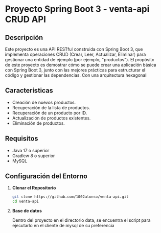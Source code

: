 # Proyecto Spring Boot 3 - venta-api CRUD API

## Descripción

Este proyecto es una API RESTful construida con Spring Boot 3, que implementa operaciones CRUD (Crear, Leer, Actualizar, Eliminar) para gestionar una entidad de ejemplo (por ejemplo, "productos"). El propósito de este proyecto es demostrar cómo se puede crear una aplicación básica con Spring Boot 3, junto con las mejores prácticas para estructurar el código y gestionar las dependencias. Con una arquitectura hexagonal

## Características

- Creación de nuevos productos.
- Recuperación de la lista de productos.
- Recuperación de un producto por ID.
- Actualización de productos existentes.
- Eliminación de productos.

## Requisitos

- Java 17 o superior
- Gradlew 8 o superior
- MySQL 

## Configuración del Entorno

1. **Clonar el Repositorio**

   ```bash
   git clone https://github.com/1002alonso/venta-api.git
   cd venta-api

2. **Base de datos**

    Dentro del proyecto en el directorio data, se encuentra el script para ejecutarlo en el cliente de mysql de su preferencia